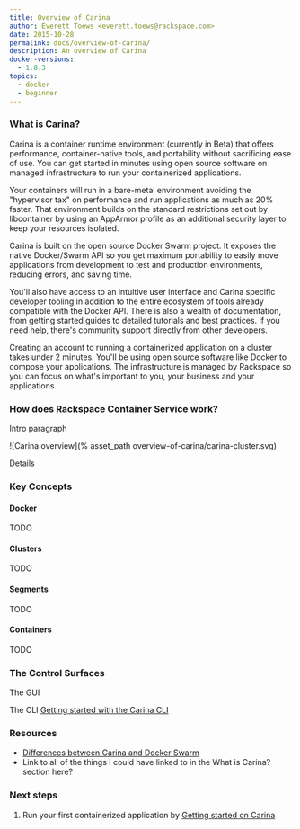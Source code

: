 ```yaml
---
title: Overview of Carina
author: Everett Toews <everett.toews@rackspace.com>
date: 2015-10-28
permalink: docs/overview-of-carina/
description: An overview of Carina
docker-versions:
  - 1.8.3
topics:
  - docker
  - beginner
---
```


### What is Carina?

Carina is a container runtime environment (currently in Beta) that offers performance, container-native tools, and portability without sacrificing ease of use. You can get started in minutes using open source software on managed infrastructure to run your containerized applications.

Your containers will run in a bare-metal environment avoiding the "hypervisor tax" on performance and run applications as much as 20% faster. That environment builds on the standard restrictions set out by libcontainer by using an AppArmor profile as an additional security layer to keep your resources isolated.

Carina is built on the open source Docker Swarm project. It exposes the native Docker/Swarm API so you get maximum portability to easily move applications from development to test and production environments, reducing errors, and saving time.

You'll also have access to an intuitive user interface and Carina specific developer tooling in addition to the entire ecosystem of tools already compatible with the Docker API. There is also a wealth of documentation, from getting started guides to detailed tutorials and best practices. If you need help, there's community support directly from other developers.

Creating an account to running a containerized application on a cluster takes under 2 minutes. You'll be using open source software like Docker to compose your applications. The infrastructure is managed by Rackspace so you can focus on what's important to you, your business and your applications.

### How does Rackspace Container Service work?

Intro paragraph

![Carina overview](% asset_path overview-of-carina/carina-cluster.svg)

Details

### Key Concepts

#### Docker

TODO

#### Clusters

TODO

#### Segments

TODO

#### Containers

TODO

### The Control Surfaces

The GUI

The CLI [Getting started with the Carina CLI](/docs/tutorials/getting-started-carina-cli/)

### Resources

* [Differences between Carina and Docker Swarm](/docs/tutorials/differences-swarm-carina/)
* Link to all of the things I could have linked to in the What is Carina? section here?

### Next steps

1. Run your first containerized application by [Getting started on Carina](/docs/tutorials/getting-started-on-carina/)
